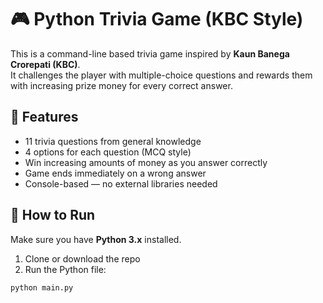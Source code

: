 # 🎮 Python Trivia Game (KBC Style)

This is a command-line based trivia game inspired by **Kaun Banega Crorepati (KBC)**.  
It challenges the player with multiple-choice questions and rewards them with increasing prize money for every correct answer.

## 📌 Features

- 11 trivia questions from general knowledge
- 4 options for each question (MCQ style)
- Win increasing amounts of money as you answer correctly
- Game ends immediately on a wrong answer
- Console-based — no external libraries needed

## 🚀 How to Run

Make sure you have **Python 3.x** installed.

1. Clone or download the repo
2. Run the Python file:

```bash
python main.py
